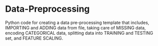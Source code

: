 # Data-Preprocessing
Python code for creating a data pre-processing template that includes, IMPORTING and ADDING data from file, taking care of MISSING data, encoding CATEGORICAL data, splitting data into TRAINING and TESTING set, and FEATURE SCALING.
